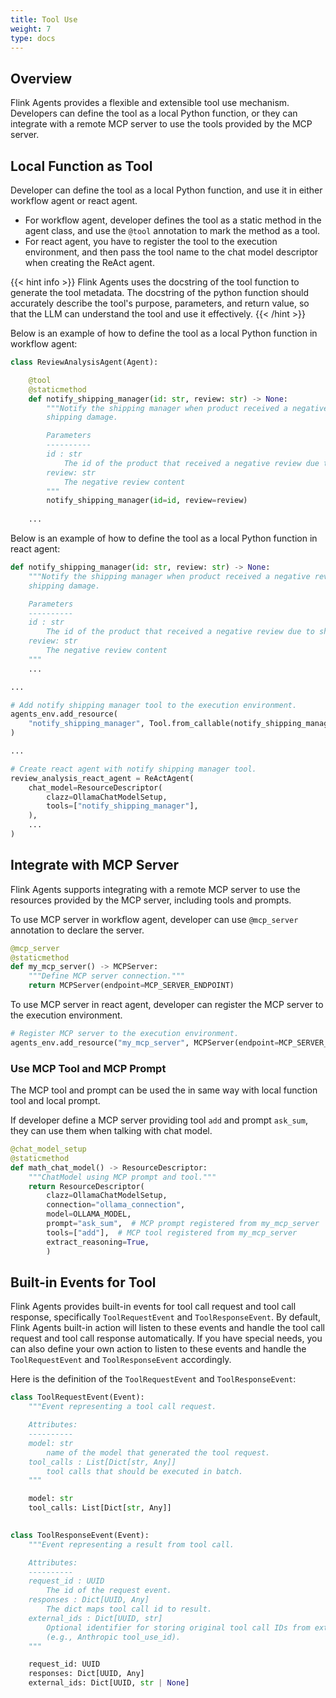 ```yaml
---
title: Tool Use
weight: 7
type: docs
---
```

<!--
Licensed to the Apache Software Foundation (ASF) under one
or more contributor license agreements.  See the NOTICE file
distributed with this work for additional information
regarding copyright ownership.  The ASF licenses this file
to you under the Apache License, Version 2.0 (the
"License"); you may not use this file except in compliance
with the License.  You may obtain a copy of the License at

  http://www.apache.org/licenses/LICENSE-2.0

Unless required by applicable law or agreed to in writing,
software distributed under the License is distributed on an
"AS IS" BASIS, WITHOUT WARRANTIES OR CONDITIONS OF ANY
KIND, either express or implied.  See the License for the
specific language governing permissions and limitations
under the License.
-->

## Overview

Flink Agents provides a flexible and extensible tool use mechanism. Developers can define the tool as a local Python function, or they can integrate with a remote MCP server to use the tools provided by the MCP server.

## Local Function as Tool

Developer can define the tool as a local Python function, and use it in either workflow agent or react agent. 
- For workflow agent, developer defines the tool as a static method in the agent class, and use the `@tool` annotation to mark the method as a tool. 
- For react agent, you have to register the tool to the execution environment, and then pass the tool name to the chat model descriptor when creating the ReAct agent.

{{< hint info >}}
Flink Agents uses the docstring of the tool function to generate the tool metadata. The docstring of the python function should accurately describe the tool's purpose, parameters, and return value, so that the LLM can understand the tool and use it effectively.
{{< /hint >}}

Below is an example of how to define the tool as a local Python function in workflow agent:

```python
class ReviewAnalysisAgent(Agent):

    @tool
    @staticmethod
    def notify_shipping_manager(id: str, review: str) -> None:
        """Notify the shipping manager when product received a negative review due to
        shipping damage.

        Parameters
        ----------
        id : str
            The id of the product that received a negative review due to shipping damage
        review: str
            The negative review content
        """
        notify_shipping_manager(id=id, review=review)
    
    ...
```

Below is an example of how to define the tool as a local Python function in react agent:

```python
def notify_shipping_manager(id: str, review: str) -> None:
    """Notify the shipping manager when product received a negative review due to
    shipping damage.

    Parameters
    ----------
    id : str
        The id of the product that received a negative review due to shipping damage
    review: str
        The negative review content
    """
    ...

...

# Add notify shipping manager tool to the execution environment.
agents_env.add_resource(
    "notify_shipping_manager", Tool.from_callable(notify_shipping_manager)
)

...

# Create react agent with notify shipping manager tool.
review_analysis_react_agent = ReActAgent(
    chat_model=ResourceDescriptor(
        clazz=OllamaChatModelSetup,
        tools=["notify_shipping_manager"],
    ),
    ...
)
```

## Integrate with MCP Server

Flink Agents supports integrating with a remote MCP server to use the resources provided by the MCP server, including tools and prompts.

To use MCP server in workflow agent, developer can use `@mcp_server` annotation to declare the server.

```python
@mcp_server
@staticmethod
def my_mcp_server() -> MCPServer:
    """Define MCP server connection."""
    return MCPServer(endpoint=MCP_SERVER_ENDPOINT)
```

To use MCP server in react agent, developer can register the MCP server to the execution environment.

```python
# Register MCP server to the execution environment.
agents_env.add_resource("my_mcp_server", MCPServer(endpoint=MCP_SERVER_ENDPOINT))
```

### Use MCP Tool and MCP Prompt

The MCP tool and prompt can be used the in same way with local function tool and local prompt.

If developer define a MCP server providing tool `add` and prompt `ask_sum`, they can use them when talking  with chat model.

```python
@chat_model_setup
@staticmethod
def math_chat_model() -> ResourceDescriptor:
    """ChatModel using MCP prompt and tool."""
    return ResourceDescriptor(
        clazz=OllamaChatModelSetup,
        connection="ollama_connection",
        model=OLLAMA_MODEL,
        prompt="ask_sum",  # MCP prompt registered from my_mcp_server
        tools=["add"],  # MCP tool registered from my_mcp_server
        extract_reasoning=True,
        )
```

## Built-in Events for Tool

Flink Agents provides built-in events for tool call request and tool call response, specifically `ToolRequestEvent` and `ToolResponseEvent`. By default, Flink Agents built-in action will listen to these events and handle the tool call request and tool call response automatically. If you have special needs, you can also define your own action to listen to these events and handle the `ToolRequestEvent` and `ToolResponseEvent` accordingly.

Here is the definition of the `ToolRequestEvent` and `ToolResponseEvent`:

```python
class ToolRequestEvent(Event):
    """Event representing a tool call request.

    Attributes:
    ----------
    model: str
        name of the model that generated the tool request.
    tool_calls : List[Dict[str, Any]]
        tool calls that should be executed in batch.
    """

    model: str
    tool_calls: List[Dict[str, Any]]

  
class ToolResponseEvent(Event):
    """Event representing a result from tool call.

    Attributes:
    ----------
    request_id : UUID
        The id of the request event.
    responses : Dict[UUID, Any]
        The dict maps tool call id to result.
    external_ids : Dict[UUID, str]
        Optional identifier for storing original tool call IDs from external systems
        (e.g., Anthropic tool_use_id).
    """

    request_id: UUID
    responses: Dict[UUID, Any]
    external_ids: Dict[UUID, str | None]
```
